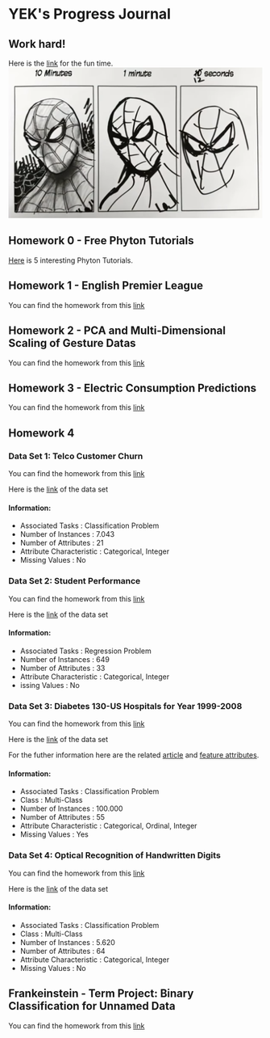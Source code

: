 # YEK's Progress Journal

## Work hard!
Here is the [link](https://www.youtube.com/watch?v=x9wn633vl_c&ab_channel=MoSelimArt) for the fun time.
![GitHub Logo](spiderman.png)



## Homework 0 - Free Phyton Tutorials

[Here](Files/example_homework_0.html) is 5 interesting Phyton Tutorials.

## Homework 1 - English Premier League

You can find the homework from this [link](HW%201%20-%20English%20Premier%20League/IE%20582%20HW%20-%20English%20Premier%20League%20(2).html)

## Homework 2 - PCA and Multi-Dimensional Scaling of Gesture Datas

You can find the homework from this [link](HW2%20-%20Gestures/IE%20582%20-%20HW2%20-%20Gestures.html)

## Homework 3 - Electric Consumption Predictions

You can find the homework from this [link](HW3%20-%20Electric%20Consumption%20Predictions/IE%20582%20HW%203.html)

## Homework 4

### Data Set 1: Telco Customer Churn 
You can find the homework from this [link](HW4%20-%20Best%20Parameters/IE%20582%20Homework%204%20-%20Churn%20Data%20Set.html)

Here is the [link](https://www.kaggle.com/blastchar/telco-customer-churn) of the data set

#### Information:
* Associated Tasks          : Classification Problem
* Number of Instances       : 7.043
* Number of Attributes      : 21
* Attribute Characteristic  : Categorical, Integer
* Missing Values            : No

### Data Set 2: Student Performance
You can find the homework from this [link](HW4%20-%20Best%20Parameters/IE%20582%20Homework%204%20-%20Student%20Performance.html)

Here is the [link](https://archive.ics.uci.edu/ml/datasets/Student+Performance) of the data set

#### Information:
* Associated Tasks          : Regression Problem
* Number of Instances       : 649
* Number of Attributes      : 33
* Attribute Characteristic  : Categorical, Integer
* issing Values            : No

### Data Set 3: Diabetes 130-US Hospitals for Year 1999-2008
You can find the homework from this [link](HW4%20-%20Best%20Parameters/IE%20582%20Homework%204%20-%20Diabetes%20v2.html)

Here is the [link](https://archive.ics.uci.edu/ml/datasets/Diabetes+130-US+hospitals+for+years+1999-2008#) of the data set

For the futher information here are the related [article](https://www.hindawi.com/journals/bmri/2014/781670/) and [feature attributes](https://www.hindawi.com/journals/bmri/2014/781670/tab1/).


#### Information:
* Associated Tasks          : Classification Problem
* Class                     : Multi-Class
* Number of Instances       : 100.000
* Number of Attributes      : 55
* Attribute Characteristic  : Categorical, Ordinal, Integer
* Missing Values            : Yes

### Data Set 4: Optical Recognition of Handwritten Digits 
You can find the homework from this [link](HW4%20-%20Best%20Parameters/IE%20582%20Homework%204%20-%20Optic.html)

Here is the [link](http://archive.ics.uci.edu/ml/datasets/Optical+Recognition+of+Handwritten+Digits) of 
the data set

#### Information:
* Associated Tasks          : Classification Problem
* Class                     : Multi-Class
* Number of Instances       : 5.620
* Number of Attributes      : 64
* Attribute Characteristic  : Categorical, Integer
* Missing Values            : No

## Frankeinstein - Term Project: Binary Classification for Unnamed Data

You can find the homework from this [link](https://bu-ie-582.github.io/fall20-yekirli/Project/IE_582_Final_Project_Frankenstein.html)
